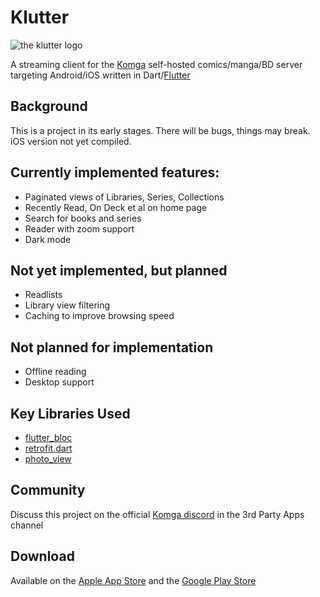 # Klutter

![the klutter logo](assets/images/icon.png "Klutter, the Bizzaro cousin of Komga")

A streaming client for the [Komga](https://komga.org) self-hosted comics/manga/BD server targeting Android/iOS written in Dart/[Flutter](https://flutter.dev)

## Background

This is a project in its early stages. There will be bugs, things may break. iOS version not yet compiled.

## Currently implemented features:

* Paginated views of Libraries, Series, Collections
* Recently Read, On Deck et al on home page
* Search for books and series
* Reader with zoom support
* Dark mode

## Not yet implemented, but planned

* Readlists
* Library view filtering
* Caching to improve browsing speed

## Not planned for implementation

* Offline reading
* Desktop support

## Key Libraries Used

* [flutter_bloc](https://bloclibrary.dev/#/)
* [retrofit.dart](https://pub.dev/packages/retrofit)
* [photo_view](https://pub.dev/packages/photo_view)

## Community

Discuss this project on the official [Komga discord](https://discord.gg/TdRpkDu) in the 3rd Party Apps channel

## Download

Available on the [Apple App Store](https://apps.apple.com/gb/app/klutter/id1577805246) and the [Google Play Store](https://play.google.com/store/apps/details?id=uk.winckle.klutter)
